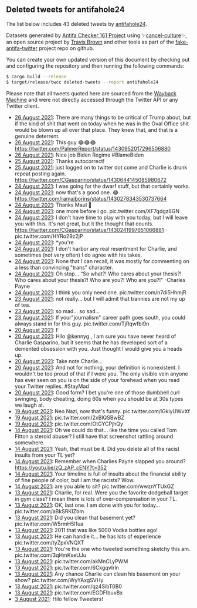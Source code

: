 ## Deleted tweets for antifahole24

The list below includes 43 deleted tweets by
[antifahole24](https://twitter.com/antifahole24).



Datasets generated by [Antifa Checker 161 Project](https://twitter.com/antifacheck161) using ✨[cancel-culture](https://github.com/travisbrown/cancel-culture)✨, an open source project by 
[Travis Brown](https://twitter.com/travisbrown) and other tools as part of the 
[fake-antifa-twitter](https://github.com/antifacheck161/fake-antifa-twitter) project repo on github.

You can create your own updated version of this document by checking out and configuring the
repository and then running the following commands:

```bash
$ cargo build --release
$ target/release/twcc deleted-tweets --report antifahole24
```

Please note that all tweets quoted here are sourced from the
[Wayback Machine](https://web.archive.org) and were not directly accessed through the Twitter API or
any Twitter client.

* [26 August 2021](https://web.archive.org/web/20210826202057/https://twitter.com/antifahole24/status/1430979615498063874): There are many things to be critical of Trump about, but if the kind of shit that went on today when he was in the Oval Office shit would be blown up all over that place.   They knew that, and that is a genuine deterrent. <!--1430979615498063874-->
* [26 August 2021](https://web.archive.org/web/20210826203142/https://twitter.com/antifahole24/status/1430978423103623173): This guy 😂😂😂 https://twitter.com/PalmerReport/status/1430952017296506880 <!--1430978423103623173-->
* [26 August 2021](https://web.archive.org/web/20210826190654/https://twitter.com/antifahole24/status/1430954970719866881): Nice job Biden Regime   #BlameBiden <!--1430954970719866881-->
* [25 August 2021](https://web.archive.org/web/20210825234101/https://twitter.com/antifahole24/status/1430657137328463888): Thanks autocorrect! <!--1430657240311209986-->
* [25 August 2021](https://web.archive.org/web/20210825234101/https://twitter.com/antifahole24/status/1430657137328463888): just logged on to twitter dot come and Charlie is drunk repeat posting again. https://twitter.com/CGasparino/status/1430644145085980672 <!--1430657137328463888-->
* [24 August 2021](https://web.archive.org/web/20210825034629/https://twitter.com/antifahole24/status/1430286310108016645): I was going for the dwarf stuff, but that certainly works. <!--1430286710131265536-->
* [24 August 2021](https://web.archive.org/web/20210825034629/https://twitter.com/antifahole24/status/1430286310108016645): now that's a good one. 😂 https://twitter.com/ramajborins/status/1430278343530737664 <!--1430286310108016645-->
* [24 August 2021](https://web.archive.org/web/20210825020140/https://twitter.com/antifahole24/status/1430244496923578372): Thanks Maul 🤪 <!--1430247365848485890-->
* [24 August 2021](https://web.archive.org/web/20210825020140/https://twitter.com/antifahole24/status/1430244496923578372): one more before I go. pic.twitter.com/XF7qdgz6GN <!--1430246168144105476-->
* [24 August 2021](https://web.archive.org/web/20210825020140/https://twitter.com/antifahole24/status/1430244496923578372): I don't have time to play with you today, but I will leave you with this. It's not great, but it the thought that counts.  https://twitter.com/CGasparino/status/1430241997651066881  pic.twitter.com/HYRo29z2jP <!--1430244496923578372-->
* [24 August 2021](https://web.archive.org/web/20210825020812/https://twitter.com/antifahole24/status/1430242158007701516): *you're <!--1430242158007701516-->
* [24 August 2021](https://web.archive.org/web/20210825014132/https://twitter.com/antifahole24/status/1430242050931412996): I don't harbor any real resentment for Charlie, and sometimes (not very often) I do agree with his takes. <!--1430242050931412996-->
* [24 August 2021](https://web.archive.org/web/20210825015834/https://twitter.com/antifahole24/status/1430241781921296387): None that I can recall, it was mostly for commenting on a less than convincing "trans" character. <!--1430241781921296387-->
* [24 August 2021](https://web.archive.org/web/20210825015001/https://twitter.com/antifahole24/status/1430240890862374917): Oh stop...   “So what?! Who cares about your thesis?! Who cares about your thesis?! Who are you?! Who are you?!”   -Charles Payne <!--1430240890862374917-->
* [24 August 2021](https://web.archive.org/web/20210825014306/https://twitter.com/antifahole24/status/1430239539885481988): I think you only need one. pic.twitter.com/n7di5HhmjR <!--1430239539885481988-->
* [23 August 2021](https://web.archive.org/web/20210824080934/https://twitter.com/antifahole24/status/1429908327388024837): not really... but I will admit that trannies are not my up of tea. <!--1429908327388024837-->
* [23 August 2021](https://web.archive.org/web/20210824081844/https://twitter.com/antifahole24/status/1429906187957547009): so mad... so sad... <!--1429906187957547009-->
* [23 August 2021](https://web.archive.org/web/20210824074351/https://twitter.com/antifahole24/status/1429896706070560769): If your"journalism" career path goes south, you could always stand in for this guy. pic.twitter.com/TjRqwfbi9n <!--1429896706070560769-->
* [20 August 2021](https://web.archive.org/web/20210821110915/https://twitter.com/antifahole24/status/1428775003546390528): F <!--1428775003546390528-->
* [20 August 2021](https://web.archive.org/web/20210822190732/https://twitter.com/antifahole24/status/1428769037853601796): Hilo  @kennyg ,  I am sure you have never heard of Charlie Gasparino, but it seems that he has developed sort of a demented obsession with you.   Just thought I would give you a heads up. <!--1428769037853601796-->
* [20 August 2021](https://web.archive.org/web/20210821080429/https://twitter.com/antifahole24/status/1428751146970136577): Take note Charlie... <!--1428751146970136577-->
* [20 August 2021](https://web.archive.org/web/20210823134603/https://twitter.com/antifahole24/status/1428531718336753677): And not for nothing, your definition is nonexistent. I wouldn't be too proud of that if I were you.   The only visible vein anyone has ever seen on you is on the side of your forehead when you read your Twitter replies.  #StayMad <!--1428531718336753677-->
* [20 August 2021](https://web.archive.org/web/20210821092516/https://twitter.com/antifahole24/status/1428528527880724484): Good form?  I bet you're one of those dumbbell curl swinging, body cheating, doing 60s when you should be at 30s types we laugh at. <!--1428528527880724484-->
* [19 August 2021](https://web.archive.org/web/20210819222537/https://twitter.com/antifahole24/status/1428404475908300802): Neo Nazi, now that's funny. pic.twitter.com/lGkiyUWvXf <!--1428404475908300802-->
* [19 August 2021](https://web.archive.org/web/20210820010755/https://twitter.com/antifahole24/status/1428400157339660294): pic.twitter.com/2xBlQSBwBZ <!--1428400157339660294-->
* [19 August 2021](https://web.archive.org/web/20210819232457/https://twitter.com/antifahole24/status/1428386478321803271): pic.twitter.com/OtGYCPjhQy <!--1428386478321803271-->
* [14 August 2021](https://web.archive.org/web/20210814201643/https://twitter.com/antifahole24/status/1426636422879096835): Oh we could do that… like the time you called Tom Fitton a steroid abuser?  I still have that screenshot rattling around somewhere. <!--1426636422879096835-->
* [14 August 2021](https://web.archive.org/web/20210814200357/https://twitter.com/antifahole24/status/1426635418833928199): Yeah, that must be it.   Did you delete all of the racist insults from your TL yet? <!--1426635418833928199-->
* [14 August 2021](https://web.archive.org/web/20210814193746/https://twitter.com/antifahole24/status/1426628598509756417): Remember when Charlies Payne slapped you around? https://youtu.be/zQ_zAP_cENY?t=352 <!--1426628598509756417-->
* [14 August 2021](https://web.archive.org/web/20210814193359/https://twitter.com/antifahole24/status/1426626220612104203): Your timeline is full of insults about the financial ability of fine people of color, but I am the racists?  Wow. <!--1426626220612104203-->
* [14 August 2021](https://web.archive.org/web/20210814192408/https://twitter.com/antifahole24/status/1426624188085907457): are you able to sit? pic.twitter.com/wwznYTUkGZ <!--1426624188085907457-->
* [13 August 2021](https://web.archive.org/web/20210813194812/https://twitter.com/antifahole24/status/1426231098279870467): Charlie, for real. Were you the favorite dodgeball target in gym class? I mean there is lots of over-compensation in your TL. <!--1426231098279870467-->
* [13 August 2021](https://web.archive.org/web/20210813175017/https://twitter.com/antifahole24/status/1426229734078300165): OK, last one.    I am done with you for today… pic.twitter.com/aBkSRKIZbm <!--1426229734078300165-->
* [13 August 2021](https://web.archive.org/web/20210813172505/https://twitter.com/antifahole24/status/1426229083524960262): Did you clean that basement yet? pic.twitter.com/W5rmH5l1ua <!--1426229083524960262-->
* [13 August 2021](https://web.archive.org/web/20210813175633/https://twitter.com/antifahole24/status/1426228606779498508): 2011 that was like 5000 Vodka bottles ago! <!--1426228606779498508-->
* [13 August 2021](https://web.archive.org/web/20210813165708/https://twitter.com/antifahole24/status/1426223485228097539): He can handle it... he has lots of experience pic.twitter.com/tyZpxVNQXT <!--1426223485228097539-->
* [13 August 2021](https://web.archive.org/web/20210813175940/https://twitter.com/antifahole24/status/1426222467157266439): You're the one who tweeted something sketchy this am. pic.twitter.com/3qHmKseUJu <!--1426222467157266439-->
* [13 August 2021](https://web.archive.org/web/20210813165343/https://twitter.com/antifahole24/status/1426221580594597893): pic.twitter.com/akMnCLyPWM <!--1426221580594597893-->
* [13 August 2021](https://web.archive.org/web/20210813175242/https://twitter.com/antifahole24/status/1426221218890489866): pic.twitter.com/6CkgqvIrln <!--1426221218890489866-->
* [13 August 2021](https://web.archive.org/web/20210813191422/https://twitter.com/antifahole24/status/1426221035301572615): Any chance Charlie can clean his basement on your show? pic.twitter.com/WyYAxgSVHy <!--1426221035301572615-->
* [13 August 2021](https://web.archive.org/web/20210813171003/https://twitter.com/antifahole24/status/1426220739527684101): pic.twitter.com/qz4SibT0B0 <!--1426220739527684101-->
* [13 August 2021](https://web.archive.org/web/20210813164226/https://twitter.com/antifahole24/status/1426220461411737605): pic.twitter.com/EGDFIbuvBx <!--1426220461411737605-->
* [ 3 August 2021](https://web.archive.org/web/20210803181711/https://twitter.com/antifahole24/status/1422609695257370635): Hilo fellow Tweeters! <!--1422609695257370635-->

